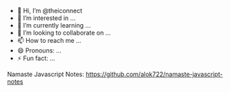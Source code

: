 - 👋 Hi, I’m @theiconnect
- 👀 I’m interested in ...
- 🌱 I’m currently learning ...
- 💞️ I’m looking to collaborate on ...
- 📫 How to reach me ...
- 😄 Pronouns: ...
- ⚡ Fun fact: ...

<!---
theiconnect/theiconnect is a ✨ special ✨ repository because its `README.md` (this file) appears on your GitHub profile.
You can click the Preview link to take a look at your changes.
--->


Namaste Javascript Notes:
https://github.com/alok722/namaste-javascript-notes
